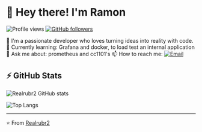 # 👋 Hey there! I'm Ramon

![Profile views](https://komarev.com/ghpvc/?username=Realrubr2&color=blueviolet&style=flat)
[![GitHub followers](https://img.shields.io/github/followers/Realrubr2?label=Follow&style=social)](https://github.com/Realrubr2)

🚀 I'm a passionate developer who loves turning ideas into reality with code.  
🌱 Currently learning: Grafana and docker, to load test an internal application 
💬 Ask me about: prometheus and cc1101's
📫 How to reach me:   [![Email](https://img.shields.io/badge/ramon.iroomo19%40gmail.com-blue?style=flat-square&logo=gmail)](mailto:ramon.iroomo19@gmail.com)
## ⚡ GitHub Stats

![Realrubr2 GitHub stats](https://github-readme-stats.vercel.app/api?username=YourGitHubUsername&show_icons=true&theme=radical&hide_border=true)

![Top Langs](https://github-readme-stats.vercel.app/api/top-langs/?username=YourGitHubUsername&layout=compact&theme=radical&hide_border=true)

---

⭐️ From [Realrubr2](https://github.com/Realrubr2)
